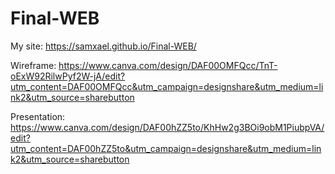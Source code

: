 # Final-WEB
My site: https://samxael.github.io/Final-WEB/

Wireframe: https://www.canva.com/design/DAF00OMFQcc/TnT-oExW92RilwPyf2W-jA/edit?utm_content=DAF00OMFQcc&utm_campaign=designshare&utm_medium=link2&utm_source=sharebutton

Presentation: https://www.canva.com/design/DAF00hZZ5to/KhHw2g3BOi9obM1PiubpVA/edit?utm_content=DAF00hZZ5to&utm_campaign=designshare&utm_medium=link2&utm_source=sharebutton
